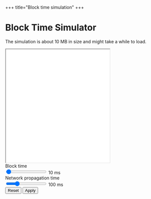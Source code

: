 +++
title="Block time simulation"
+++

# Block Time Simulator

The simulation is about 10 MB in size and might take a while to load.

<div>
<iframe name="game" src="/blocktime-demo/main.html?network=100&blocktime=10" width="330" height="360"></iframe>
</div>
<div>
Block time
</br>
<input type="range" min="0" max="2000" value="10" id="blocktime" name="blocktime" oninput="this.nextElementSibling.value = this.value">
<output name="blocktimeDisplay">10</output> ms
</div>
<div>
Network propagation time
</br>
<input type="range" min="0" max="400" value="100" id="network" name="network" oninput="this.nextElementSibling.value = this.value">
<output name="networkDisplay">100</output> ms
</div>
<div>
    <button type="button" onclick="var bts=document.getElementsByName('blocktime')[0]; bts.value=10; var nds=document.getElementsByName('network')[0]; nds.value=100; btd=document.getElementsByName('blocktimeDisplay')[0]; btd.value=10; ntd=document.getElementsByName('networkDisplay')[0]; ntd.value=100; var ifr=document.getElementsByName('game')[0]; ifr.src='/blocktime-demo/main.html?network=100&blocktime=10';">Reset</button>
    <button type="button" onclick="var ifr=document.getElementsByName('game')[0]; var bts=document.getElementsByName('blocktime')[0]; var nds=document.getElementsByName('network')[0]; ifr.src='/blocktime-demo/main.html?network='+nds.value+'&blocktime='+bts.value;">Apply</button>
</div>

